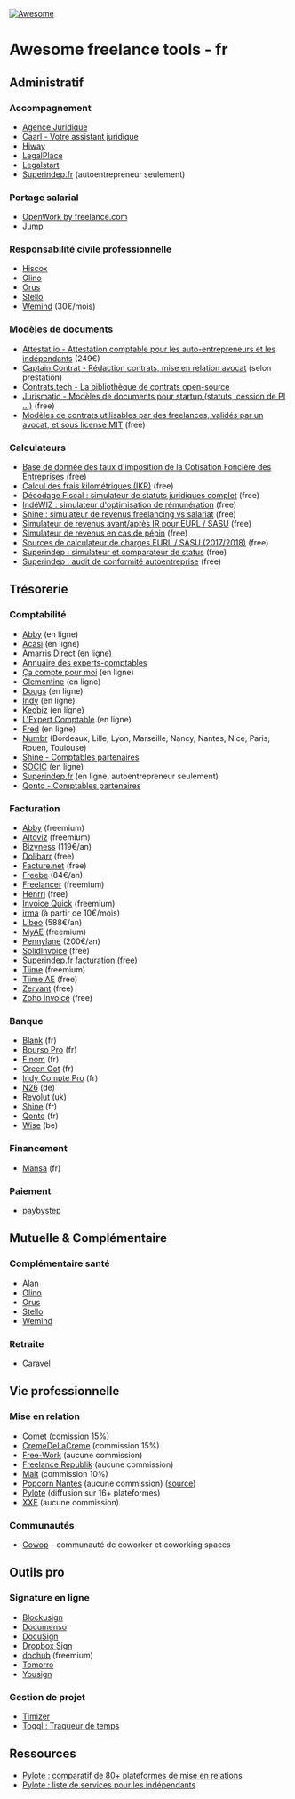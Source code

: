 [![Awesome](https://awesome.re/badge.svg)](https://awesome.re)

# Awesome freelance tools - fr

## Administratif

### Accompagnement

+ [Agence Juridique](https://agence-juridique.com)
+ [Caarl - Votre assistant juridique](https://www.caarl.fr/)
+ [Hiway](https://hiway.fr/)
+ [LegalPlace](https://www.legalplace.fr/)
+ [Legalstart](https://www.legalstart.fr/)
+ [Superindep.fr](https://www.superindep.fr/) (autoentrepreneur seulement)

### Portage salarial

+ [OpenWork by freelance.com](https://www.openwork.co/fr/openwork-portage-salarial)
+ [Jump](https://www.join-jump.com/)

### Responsabilité civile professionnelle

+ [Hiscox](https://www.hiscox.fr/)
+ [Olino](https://www.olino.fr/)
+ [Orus](https://www.orus.eu/)
+ [Stello](https://www.stello.eu/)
+ [Wemind](https://www.wemind.io/) (30€/mois)

### Modèles de documents

+ [Attestat.io - Attestation comptable pour les auto-entrepreneurs et les indépendants](https://attestat.io/) (249€)
+ [Captain Contrat - Rédaction contrats, mise en relation avocat](https://www.captaincontrat.com/) (selon prestation)
+ [Contrats.tech - La bibliothèque de contrats open-source](https://www.contrats.tech/)
+ [Jurismatic - Modèles de documents pour startup (statuts, cession de PI ...)](https://github.com/jurismatic/jurismatic) (free)
+ [Modèles de contrats utilisables par des freelances, validés par un avocat, et sous license MIT](https://github.com/purban/contrats-francais) (free)

### Calculateurs

+ [Base de donnée des taux d'imposition de la Cotisation Foncière des Entreprises](https://data.economie.gouv.fr/pages/fiscalite-locale-entreprises/) (free)
+ [Calcul des frais kilométriques (IKR)](https://www.impots.gouv.fr/simulateur-bareme-kilometrique) (free)
+ [Décodage Fiscal : simulateur de statuts juridiques complet](https://decodage-fiscal.fr/simulateur-de-statuts-juridiques-pour-freelances) (free)
+ [IndéWIZ : simulateur d'optimisation de rémunération](https://indewiz.gabin.app/) (free)
+ [Shine : simulateur de revenus freelancing vs salariat](https://simulateurs.shine.fr/) (free)
+ [Simulateur de revenus avant/après IR pour EURL / SASU](https://mon-entreprise.fr/cr%C3%A9er/statut-juridique/dirigeant) (free)
+ [Simulateur de revenus en cas de pépin](https://www.stello.eu/simulateur-de-revenus) (free)
+ [Sources de calculateur de charges EURL / SASU (2017/2018)](https://github.com/AntoineViau/eurl-sasu) (free)
+ [Superindep : simulateur et comparateur de status](https://www.superindep.fr/simulateurs.html) (free)
+ [Superindep : audit de conformité autoentreprise](https://www.superindep.fr/sante-administrative.html) (free)


## Trésorerie

### Comptabilité

+ [Abby](https://abby.fr/) (en ligne)
+ [Acasi](https://www.acasi.io/) (en ligne)
+ [Amarris Direct](https://www.expert-comptable-tpe.fr) (en ligne)
+ [Annuaire des experts-comptables](https://annuaire.experts-comptables.org/)
+ [Ça compte pour moi](https://www.cacomptepourmoi.fr/) (en ligne)
+ [Clementine](https://compta-clementine.fr) (en ligne)
+ [Dougs](https://www.dougs.fr/) (en ligne)
+ [Indy](https://www.indy.fr/) (en ligne)
+ [Keobiz](https://www.keobiz.fr/) (en ligne)
+ [L'Expert Comptable](https://www.l-expert-comptable.com/) (en ligne)
+ [Fred](https://www.freddelacompta.com/) (en ligne)
+ [Numbr](https://numbr.co/) (Bordeaux, Lille, Lyon, Marseille, Nancy, Nantes, Nice, Paris, Rouen, Toulouse)
+ [Shine - Comptables partenaires](https://partenaire.shine.fr/experts-comptables)
+ [SOCIC](https://www.socic.fr/) (en ligne)
+ [Superindep.fr](https://www.superindep.fr/) (en ligne, autoentrepreneur seulement)
+ [Qonto - Comptables partenaires](https://qonto.com/fr/accountants/partners)

### Facturation

+ [Abby](https://abby.fr/) (freemium)
+ [Altoviz](https://altoviz.com/fr/) (freemium)
+ [Bizyness](https://www.bizyness.fr/) (119€/an)
+ [Dolibarr](https://www.dolibarr.fr/) (free)
+ [Facture.net](https://facture.net) (free)
+ [Freebe](https://www.freebe.me/) (84€/an)
+ [Freelancer](https://freelancer-app.fr/) (freemium)
+ [Henrri](https://www.henrri.com/) (free)
+ [Invoice Quick](https://invoicequick.com/) (freemium)
+ [irma](https://irma.vision/) (à partir de 10€/mois)
+ [Libeo](https://libeo.io/) (588€/an)
+ [MyAE](https://www.myae.fr/) (freemium)
+ [Pennylane](https://www.pennylane.com/fr/) (200€/an)
+ [SolidInvoice](https://solidinvoice.co/) (free)
+ [Superindep.fr facturation](https://www.superindep.fr/facturation.html) (free)
+ [Tiime](https://www.tiime.fr/) (freemium)
+ [Tiime AE](https://www.tiime-ae.fr/) (free)
+ [Zervant](https://www.zervant.com/) (free)
+ [Zoho Invoice](https://www.zoho.com/invoice/) (free)

### Banque

+ [Blank](https://www.blank.app) (fr)
+ [Bourso Pro](https://www.boursobank.com/banque/compte-bancaire-pro) (fr)
+ [Finom](https://finom.fr/) (fr)
+ [Green Got](https://green-got.com/compte-microentreprise) (fr)
+ [Indy Compte Pro](https://www.indy.fr/compte-pro/) (fr)
+ [N26](https://next.n26.com/fr-fr/) (de)
+ [Revolut](https://www.revolut.com/fr/) (uk)
+ [Shine](https://shine.fr/) (fr)
+ [Qonto](https://qonto.eu/) (fr)
+ [Wise](https://wise.com/fr/business/) (be)

### Financement

+ [Mansa](https://getmansa.com) (fr)

### Paiement

+ [paybystep](https://www.paybystep.com/)


## Mutuelle & Complémentaire

### Complémentaire santé

+ [Alan](https://alan.eu/)
+ [Olino](https://www.olino.fr/)
+ [Orus](https://www.orus.eu/)
+ [Stello](https://www.stello.eu/)
+ [Wemind](https://www.wemind.io/)

### Retraite

+ [Caravel](www.getcaravel.fr)


## Vie professionnelle

### Mise en relation

+ [Comet](https://www.comet.co/) (comission 15%)
+ [CremeDeLaCreme](https://cremedelacreme.io) (commission 15%)
+ [Free-Work](https://www.free-work.com/fr/) (aucune commission)
+ [Freelance Republik](https://www.freelancerepublik.com/) (aucune commission)
+ [Malt](https://www.malt.fr/) (commission 10%)
+ [Popcorn Nantes](https://popcorn-nantes.github.io/) (aucune commission) ([source](https://github.com/popcorn-nantes/popcorn-nantes))
+ [Pylote](https://pylote.io/) (diffusion sur 16+ plateformes)
+ [XXE](https://www.xxe.fr/) (aucune commission)

### Communautés

+ [Cowop](https://www.cowop.co) - communauté de coworker et coworking spaces


## Outils pro

### Signature en ligne

+ [Blockusign](https://blockusign.co/)
+ [Documenso](https://documenso.com/)
+ [DocuSign](https://www.docusign.com/fr-fr)
+ [Dropbox Sign](https://sign.dropbox.com/)
+ [dochub](https://dochub.com/) (freemium)
+ [Tomorro](https://www.gotomorro.com/fr/)
+ [Yousign](https://yousign.com/fr-fr)

### Gestion de projet

+ [Timizer](https://timizer.io/)
+ [Toggl : Traqueur de temps](https://toggl.com/)

## Ressources

+ [Pylote : comparatif de 80+ plateformes de mise en relations](https://pylote.io/comparatif)
+ [Pylote : liste de services pour les indépendants](https://pylote.io/liste-services-freelances)
